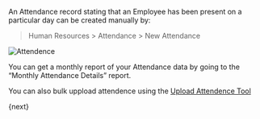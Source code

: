 An Attendance record stating that an Employee has been present on a particular
day can be created manually by:

> Human Resources > Attendance > New Attendance

<img class="screenshot" alt="Attendence" src="{{url_prefix}}/assets/img/human-resources/attendence.png">

You can get a monthly report of your Attendance data by going to the “Monthly
Attendance Details” report.

You can also bulk uppload attendence using the [Upload Attendence Tool ]({{url_prefix}}/user/guides/human-resources/tools/upload-attendance.html)

{next}

